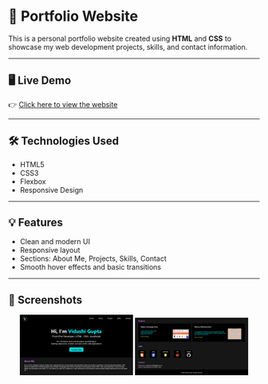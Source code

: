 # 📌 Portfolio Website

This is a personal portfolio website created using **HTML** and **CSS** to showcase my web development projects, skills, and contact information.

---

## 🖥️ Live Demo

👉 [Click here to view the website](https://vidushi-coder.github.io/Portfolio/portfolio.html)  

---

## 🛠️ Technologies Used

- HTML5  
- CSS3  
- Flexbox 
- Responsive Design 

---

## 💡 Features

- Clean and modern UI
- Responsive layout 
- Sections: About Me, Projects, Skills, Contact
- Smooth hover effects and basic transitions

---

## 📸 Screenshots

<p align = "center">
  <img src="ss1.png" alt="Screenshot 1" width="45%" />
  <img src="ss2.png" alt="Screenshot 2" width="45%" />
</p>
